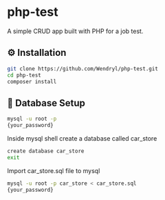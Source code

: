 # php-test
A simple CRUD app built with PHP for a job test.

## :gear: Installation
```bash
git clone https://github.com/Wendryl/php-test.git
cd php-test
composer install
```
## :minidisc: Database Setup
```bash
mysql -u root -p
{your_password}
```
Inside mysql shell create a database called car_store
```bash
create database car_store
exit
```
Import car_store.sql file to mysql
```bash
mysql -u root -p car_store < car_store.sql
{your_password}
```
